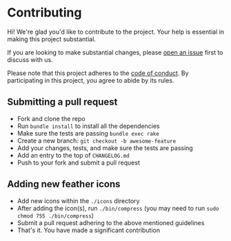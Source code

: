 # Contributing

Hi! We're glad you'd like to contribute to the project. Your help is essential
in making this project substantial.

If you are looking to make substantial changes, please [open an issue](https://github.com/abeidahmed/rails_feather/issues/new)
first to discuss with us.

Please note that this project adheres to the [code of conduct](https://github.com/abeidahmed/rails_feather/blob/main/CODE_OF_CONDUCT.md).
By participating in this project, you agree to abide by its rules.

## Submitting a pull request

- Fork and clone the repo
- Run `bundle install` to install all the dependencies
- Make sure the tests are passing `bundle exec rake`
- Create a new branch: `git checkout -b awesome-feature`
- Add your changes, tests, and make sure the tests are passing
- Add an entry to the top of `CHANGELOG.md`
- Push to your fork and submit a pull request

## Adding new feather icons

- Add new icons within the `./icons` directory
- After adding the icon(s), run `./bin/compress`
  (you may need to run `sudo chmod 755 ./bin/compress`)
- Submit a pull request adhering to the above mentioned guidelines
- That's it. You have made a significant contribution
